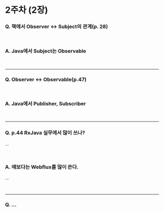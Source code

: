 # 2주차 (2장)

### Q. 책에서 Observer <-> Subject의 관계(p. 28)

<br/>

### A. Java에서 Subject는 Observable

<br/>

---



### Q. Observer <-> Observable(p.47)

<br/>

### A. Java에서 Publisher, Subscriber

<br/>

---



### Q. p.44 RxJava 실무에서 많이 쓰나?

...

<br/>

### A. 얘보다는 Webflux를 많이 쓴다.

...

<br/>

---

### Q. ...

